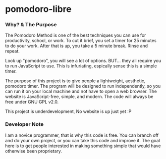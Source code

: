# pomodoro-libre

### Why? & The Purpose

The Pomodoro Method is one of the best techniques you can use for productivity, school, or work. To cut it brief, you set a timer for 25 minutes to do your work. After that is up, you take a 5 minute break. Rinse and repeat.

Look up "pomodoro", you will see a lot of options. BUT... they all require you to run JavaScript to use. This is infuriating, espically sense this is a simple timer.

The purpose of this project is to give people a lightweight, aesthetic, pomodoro timer. The program will be designed to run independently, so you can run it on your local machine and not have to open a web browser. The website is JavaScript-free, simple, and modern. The code will always be free under GNU GPL v2.0.

This project is underdevelopment, No website is up just yet :P

### Developer Note

I am a novice programmer, that is why this code is free. You can branch off and do your own project, or you can take this code and improve it. The goal here is to get people interested in making something simple that would have otherwise been proprietary.
